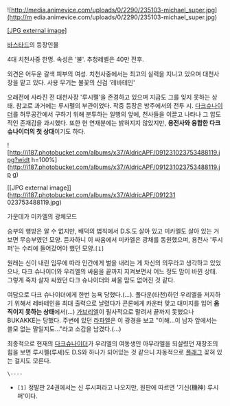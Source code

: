 ![http://media.animevice.com/uploads/0/2290/235103-michael_super.jpg](http://m
edia.animevice.com/uploads/0/2290/235103-michael_super.jpg)

[[JPG external
image]](http://media.animevice.com/uploads/0/2290/235103-michael_super.jpg)

  
[바스타드](%EB%B0%94%EC%8A%A4%ED%83%80%EB%93%9C.md)의 등장인물

4대 치천사중 한명. 속성은 '불'. 추청레벨은 40만 전후.

외견은 어두운 갈색 피부의 여성. 치천사중에서는 최고의 실력을 지니고 있으며 대천사장을 맡고 있다. 사용 무기는 불꽃의 신검 '레바테인'

오래전에 사라진 전 대천사장 '루시펠'을 존경하고 있으며 지금도 그를 잊지 못하는 상태. 참고로 과거에는 루시펠의 부관이었다. 작중 등장은
방주에서의 전투 시. [다크슈나이더](%EB%8B%A4%ED%81%AC%20%EC%8A%88%EB%82%98%EC%9D%B4%EB%8D%94.md)를 허무공간에서
구하기 위해 분투하는 일행의 앞에, 천사들을 이끌고 나타나 그 압도적인 존재감을 과시했다. 또한 현 연재분에는 밝혀지지 않았지만,
**용전사와 융합한 다크 슈나이더의 첫 상대**이기도 하다.

![http://i187.photobucket.com/albums/x37/AldricAPF/091231023753488119.jpg?widt
h=100%](http://i187.photobucket.com/albums/x37/AldricAPF/091231023753488119.jp
g)

[[JPG external image]](http://i187.photobucket.com/albums/x37/AldricAPF/091231
023753488119.jpg)

  
가운데가 미카엘의 광체모드  

  

승부의 행방은 알 수 없지만, 배덕의 법칙에서 D.S.도 살아 있고 미카엘도 살아 있는 거 보면 무승부였던 모양. 듣자하니 이 싸움에서
미카엘은 광채를 동원했으며, 용전사 '루시퍼'는 수리에 들어갔어야 했던 모양.`[1]`

원래는 신이 내린 임무에 따라 인간에게 벌을 내리는 게 자신의 의무라고 생각하고 있었으나, 다크 슈나이더와 우리엘의 싸움을 끝까지 지켜보면서
어느 정도 맘이 바뀐 상태. 그렇게 죽자 살자 싸웠던 다크 슈나이더와 싸울 맘도 없어진 것 같다.

여담으로 다크 슈나이더에게 한번 능욕 당했다.(…). 폴다운(타천)하던 우리엘을 저지하기 위해서 레바테인을 최대 출력으로 날렸다가 콘론에게
카운터 맞고 대미지를 입어 **움직이지 못하는 상태**에서(…) [가브리엘](%EA%B0%80%EB%B8%8C%EB%A6%AC%EC%97%98%28%EB%B0%94%EC%8A%A4%ED%83%80%EB%93%9C%29.md)이 필사적으로 말려서 끝까지 못했으나
BUKAKKE는 당했다. 주변에 있던 [라파엘](%EB%9D%BC%ED%8C%8C%EC%97%98%28%EB%B0%94%EC%8A%A4%ED%83%80%EB%93%9C%29.md)은 이 광경을 보고 "이해…이 남자 앞에서는 쓸모 없는 말일지도…"라고 소감을 남겼다.(…)

최종적으로 현재의 [다크슈나이더](%EB%8B%A4%ED%81%AC%20%EC%8A%88%EB%82%98%EC%9D%B4%EB%8D%94.md)가 우리엘의
여동생인 아무라엘을 되살렸던 재창조의 힘을 보면 루시펠(루셰)도 D.S와 하나가 되어있는 것 같으니 자동적으로
[플래그](%ED%94%8C%EB%9E%98%EA%B7%B8.md) 꽂혀 있는 걸지도 모른다.

`\----`

  * `[1]` 정발판 24권에서는 신 루시퍼라고 나오지만, 원판에 따르면 '기신(機神) 루시퍼'이다.

